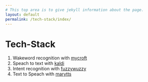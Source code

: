 ```yaml
---
# This top area is to give jekyll information about the page.
layout: default
permalink: /tech-stack/index/
---
```


# Tech-Stack
1. Wakeword recognition with [mycroft](./mycroft.md)
2. Speach to text with [kaldi](./kaldi.md)
3. Intent recognition with [fuzzywuzzy](fuzzywuzzy.md)
4. Text to Speach with [marytts](marytts.md)